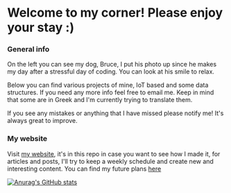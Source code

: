 # Welcome to my corner! Please enjoy your stay :)

### General info
On the left you can see my dog, Bruce, I put his photo up since he makes my day after a stressful day of coding.
You can look at his smile to relax.

Below you can find various projects of mine, IoT based and some data structures.
If you need any more info feel free to email me.
Keep in mind that some are in Greek and I'm currently trying to translate them.

If you see any mistakes or anything that I have missed please notify me! It's always great to improve.

### My website

Visit [my website](https://achilleasein.com), it's in this repo in case you want to see how I made it, for articles and posts, I'll try to keep a weekly schedule and create new and interesting content.
You can find my future plans [here](https://github.com/Achilleasein/achilleasein/projects/1)

[![Anurag's GitHub stats](https://github-readme-stats.vercel.app/api?username=achilleasein)](https://github.com/achilleasein/github-readme-stats)

